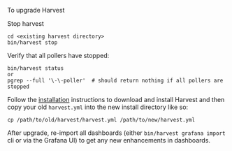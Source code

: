 To upgrade Harvest

Stop harvest
```
cd <existing harvest directory>
bin/harvest stop
```

Verify that all pollers have stopped:
```
bin/harvest status
or
pgrep --full '\-\-poller'  # should return nothing if all pollers are stopped
```

Follow the [installation](install/overview.md) instructions to download and install Harvest and then
copy your old `harvest.yml` into the new install directory like so:

```
cp /path/to/old/harvest/harvest.yml /path/to/new/harvest.yml
```

After upgrade, re-import all dashboards (either `bin/harvest grafana import` cli or via the Grafana UI) to 
get any new enhancements in dashboards.
